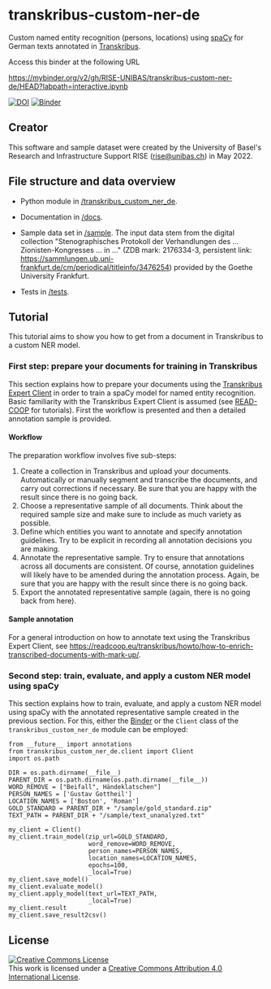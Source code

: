 # transkribus-custom-ner-de

Custom named entity recognition (persons, locations) using [spaCy](https://spacy.io/) for German texts annotated in [Transkribus](https://readcoop.eu/transkribus/?sc=Transkribus).

Access this binder at the following URL

https://mybinder.org/v2/gh/RISE-UNIBAS/transkribus-custom-ner-de/HEAD?labpath=interactive.ipynb

[![DOI](https://zenodo.org/badge/DOI/10.5281/zenodo.7766239.svg)](https://doi.org/10.5281/zenodo.7766239) [![Binder](https://mybinder.org/badge_logo.svg)](https://mybinder.org/v2/gh/RISE-UNIBAS/transkribus-custom-ner-de/HEAD?labpath=interactive.ipynb)

## Creator

This software and sample dataset were created by the University of Basel's Research and Infrastructure Support RISE (rise@unibas.ch) in May 2022.

## File structure and data overview

- Python module in [/transkribus_custom_ner_de](https://github.com/RISE-UNIBAS/transkribus-custom-ner-de/tree/main/transkribus_custum_ner_de).

- Documentation in [/docs](https://github.com/RISE-UNIBAS/transkribus-custom-ner-de/tree/main/docs).

- Sample data set in [/sample](https://github.com/RISE-UNIBAS/transkribus-custom-ner-de/tree/main/sample). The input data stem from the digital collection "Stenographisches Protokoll der Verhandlungen des ... Zionisten-Kongresses ... in ..." (ZDB mark: 2176334-3, persistent link: https://sammlungen.ub.uni-frankfurt.de/cm/periodical/titleinfo/3476254) provided by the Goethe University Frankfurt.

- Tests in [/tests](https://github.com/RISE-UNIBAS/transkribus-custom-ner-de/tree/main/tests).

## Tutorial

This tutorial aims to show you how to get from a document in Transkribus to a custom NER model. 

### First step: prepare your documents for training in Transkribus

This section explains how to prepare your documents using the [Transkribus Expert Client](https://readcoop.eu/transkribus/download/) in order to train a spaCy model for named entity recognition. Basic familiarity with the Transkribus Expert Client is assumed (see [READ-COOP](https://readcoop.eu/transkribus/resources/how-to-guides/) for tutorials). First the workflow is presented and then a detailed annotation sample is provided.

#### Workflow

The preparation workflow involves five sub-steps:

1. Create a collection in Transkribus and upload your documents. Automatically or manually segment and transcribe the documents, and carry out corrections if necessary. Be sure that you are happy with the result since there is no going back.
2. Choose a representative sample of all documents. Think about the required sample size and make sure to include as much variety as possible.
3. Define which entities you want to annotate and specify annotation guidelines.  Try to be explicit in recording all annotation decisions you are making.
4. Annotate the representative sample. Try to ensure that annotations across all documents are consistent. Of course, annotation guidelines will likely have to be amended during the annotation process. Again, be sure that you are happy with the result since there is no going back.
5. Export the annotated representative sample (again, there is no going back from here).

#### Sample annotation

For a general introduction on how to annotate text using the Transkribus Expert Client, see https://readcoop.eu/transkribus/howto/how-to-enrich-transcribed-documents-with-mark-up/. 

### Second step: train, evaluate, and apply a custom NER model using spaCy 

This section explains how to train, evaluate, and apply a custom NER model using spaCy with the annotated representative sample created in the previous section. For this, either the [Binder](https://mybinder.org/v2/gh/RISE-UNIBAS/transkribus-custom-ner-de/HEAD?labpath=interactive.ipynb) or the `Client` class of the `transkribus_custom_ner_de` module can be employed:

```
from __future__ import annotations
from transkribus_custom_ner_de.client import Client
import os.path

DIR = os.path.dirname(__file__)
PARENT_DIR = os.path.dirname(os.path.dirname(__file__))
WORD_REMOVE = ["Beifall", Händeklatschen"]
PERSON_NAMES = ['Gustav Gottheil']
LOCATION_NAMES = ['Boston', 'Roman']
GOLD_STANDARD = PARENT_DIR + "/sample/gold_standard.zip"
TEXT_PATH = PARENT_DIR + "/sample/text_unanalyzed.txt"

my_client = Client()
my_client.train_model(zip_url=GOLD_STANDARD,
                      word_remove=WORD_REMOVE,
                      person_names=PERSON_NAMES,
                      location_names=LOCATION_NAMES,
                      epochs=100,
                      _local=True)
my_client.save_model()
my_client.evaluate_model()
my_client.apply_model(text_url=TEXT_PATH,
                      _local=True)
my_client.result
my_client.save_result2csv()
```

## License

<a rel="license" href="http://creativecommons.org/licenses/by/4.0/"><img alt="Creative Commons License" style="border-width:0" src="https://i.creativecommons.org/l/by/4.0/88x31.png" /></a><br />This work is licensed under a <a rel="license" href="http://creativecommons.org/licenses/by/4.0/">Creative Commons Attribution 4.0 International License</a>.
